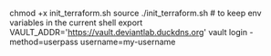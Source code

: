 chmod +x init_terraform.sh
source ./init_terraform.sh # to keep env variables in the current shell
export VAULT_ADDR='https://vault.deviantlab.duckdns.org'
vault login -method=userpass username=my-username